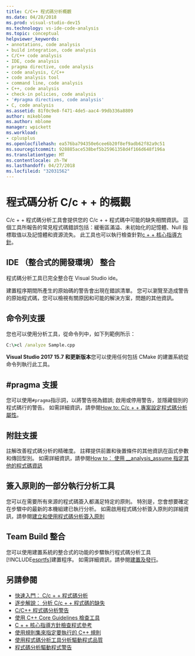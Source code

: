 ```yaml
---
title: C/C++ 程式碼分析概觀
ms.date: 04/28/2018
ms.prod: visual-studio-dev15
ms.technology: vs-ide-code-analysis
ms.topic: conceptual
helpviewer_keywords:
- annotations, code analysis
- build integration, code analysis
- C/C++ code analysis
- IDE, code analysis
- pragma directive, code analysis
- code analysis, C/C++
- code analysis tool
- command line, code analysis
- C++, code analysis
- check-in policies, code analysis
- '#pragma directives, code analysis'
- C, code analysis
ms.assetid: 81f0c9e8-f471-4de5-aac4-99db336a8809
author: mikeblome
ms.author: mblome
manager: wpickett
ms.workload:
- cplusplus
ms.openlocfilehash: ea576ba794350e6cee6b20f8ef9adb62f82a9c51
ms.sourcegitcommit: 928885ace538bef5b25961358d4f166d648f196a
ms.translationtype: MT
ms.contentlocale: zh-TW
ms.lasthandoff: 04/27/2018
ms.locfileid: "32031562"
---
```

# <a name="code-analysis-for-cc-overview"></a>程式碼分析 C/c + + 的概觀

C/c + + 程式碼分析工具會提供您的 C/c + + 程式碼中可能的缺失相關資訊。 這個工具所報告的常見程式碼錯誤包括：緩衝區滿溢、未初始化的記憶體、Null 指標取值以及記憶體和資源流失。 此工具也可以執行檢查針對[c + + 核心指導方針](http://github.com/isocpp/CppCoreGuidelines/blob/master/CppCoreGuidelines.md)。

## <a name="ide-integrated-development-environment-integration"></a>IDE （整合式的開發環境） 整合

程式碼分析工具已完全整合在 Visual Studio ide。

建置程序期間所產生的原始碼的警告會出現在錯誤清單。 您可以瀏覽至造成警告的原始程式碼，您可以檢視有關原因和可能的解決方案，問題的其他資訊。

## <a name="command-line-support"></a>命令列支援

您也可以使用分析工具，從命令列中，如下列範例所示：

```cmd
C:\>cl /analyze Sample.cpp
```

**Visual Studio 2017 15.7 和更新版本**您可以使用任何包括 CMake 的建置系統從命令列執行此工具。

## <a name="pragma-support"></a>#pragma 支援

您可以使用`#pragma`指示詞，以將警告視為錯誤; 啟用或停用警告，並隱藏個別的程式碼行的警告。 如需詳細資訊，請參閱[How to: C/c + + 專案設定程式碼分析屬性](how-to-set-code-analysis-properties-for-c-cpp-projects.md)。

## <a name="annotation-support"></a>附註支援

註解改善程式碼分析的精確度。 註釋提供前置和後置條件的其他資訊在函式參數和傳回型別。 如需詳細資訊，請參閱[How to： 使用 __analysis_assume 指定其他的程式碼資訊](../code-quality/how-to-specify-additional-code-information-by-using-analysis-assume.md)

## <a name="run-analysis-tool-as-part-of-check-in-policy"></a>簽入原則的一部分執行分析工具

您可以在需要所有來源的程式碼簽入都滿足特定的原則。 特別是，您會想要確定在步驟中的最新的本機組建已執行分析。 如需啟用程式碼分析簽入原則的詳細資訊，請參閱[建立和使用程式碼分析簽入原則](../code-quality/creating-and-using-code-analysis-check-in-policies.md)

## <a name="team-build-integration"></a>Team Build 整合

您可以使用建置系統的整合式的功能的步驟執行程式碼分析工具[!INCLUDE[esprtfs](../code-quality/includes/esprtfs_md.md)]建置程序。 如需詳細資訊，請參閱[建置及發行](/vsts/build-release/index)。

## <a name="see-also"></a>另請參閱

- [快速入門： C/c + + 程式碼分析](quick-start-code-analysis-for-c-cpp.md)
- [逐步解說： 分析 C/c + + 程式碼的缺失](walkthrough-analyzing-c-cpp-code-for-defects.md)
- [C/C++ 程式碼分析警告](code-analysis-for-c-cpp-warnings.md)
- [使用 C++ Core Guidelines 檢查工具](using-the-cpp-core-guidelines-checkers.md)
- [C + + 核心指導方針檢查程式參考](code-analysis-for-cpp-corecheck.md)
- [使用規則集來指定要執行的 C++ 規則](using-rule-sets-to-specify-the-cpp-rules-to-run.md)
- [使用程式碼分析工具分析驅動程式品質](/windows-hardware/drivers/develop/analyzing-driver-quality-by-using-code-analysis-tools)
- [程式碼分析驅動程式警告](/windows-hardware/drivers/devtest/prefast-for-drivers-warnings)
